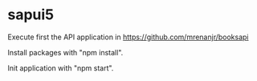 # sapui5

Execute first the API application in https://github.com/mrenanjr/booksapi

Install packages with "npm install".

Init application with "npm start".
